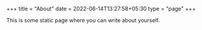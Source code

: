 +++
title = "About"
date = 2022-06-14T13:27:58+05:30
type = "page"
+++

This is some static page where you can write about yourself.
